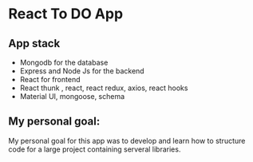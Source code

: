 # React To DO App

## App stack

- Mongodb for the database
- Express and Node Js for the backend
- React for frontend
- React thunk , react, react redux, axios, react hooks
- Material UI, mongoose, schema

## My personal goal:

My personal goal for this app was to develop and learn how to structure code for a large project containing serveral libraries.
